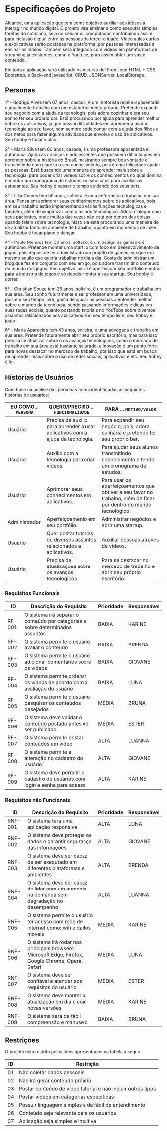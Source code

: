 # Especificações do Projeto
 Alcance, uma aplicação que tem como objetivo auxiliar aos idosos a interagir no mundo digital.  O projeto visa ensinar a como executar simples tarefas do cotidiano, seja no celular ou computador, contribuindo assim para inclusão digital entre as pessoas da terceira idade. Vídeo aulas curtas e explicativas serão postadas na plataforma, por pessoas interessadas a ensinar os idosos. Também será integrado com vídeos em plataformas de streaming já existentes, como o Youtube, para assim obter um vasto conteúdo.
 
 Em toda a aplicação será utilizado os recurso de: Front-end HTML + CSS, Bootstrap, e Back-end javascript, CRUD, JSONServer, LocalStorage.
## Personas
 
1° - Rodrigo Alves tem 67 anos, casado, é um motorista recém-aposentado e atualmente trabalha com um estabelecimento próprio. Pretende expandir seu negocio com a ajuda da tecnologia, pois adora cozinhar e era seu sonho ter seu próprio bar. Está procurando por ajuda para aprender melhor sobre os aplicativos, já que possui dificuldades em aprender a usar a tecnologia ao seu favor, nem sempre pode contar com a ajuda dos filhos e dos netos para fazer alguma atividade que envolva o uso de aplicativos. Seu hobby é tocar violão. 

2° - Maria Silva tem 60 anos, casada, é uma professora aposentada e autônoma. Ajuda as crianças e adolescentes que possuem dificuldades em aprender sobre a história do Brasil, mostrando sempre boa vontade e transmitindo com clareza o seu conhecimento, pois é uma felicidade ajudar as pessoas. Está buscando uma maneira de aprender mais sobre a tecnologia, para poder criar vídeos sobre os conhecimentos no qual domina e montar um cronograma de estudos em seu canal para auxiliar os estudantes. Seu hobby é passar o tempo cuidando dos seus pets. 

3° - Lilia Gomes tem 59 anos, solteira, é uma enfermeira e trabalha em sua área. Pensa em aprimorar seus conhecimentos sobre os aplicativos, pois em seu trabalho estão implementando várias funções tecnologicas e também, além de simpatizar com o mundo tecnologico. Adora dialogar com seus pacientes, onde muitas das vezes não está por dentro das coisas quando falam sobre tecnologia, nisso ela está procurando uma maneira de se atualizar tanto no ambiente de trabalho, quanto em momentos de lazer. Seu hobby é tocar piano e dançar.  

4° - Paulo Mendes tem 36 anos, solteiro, é um design de games e é autônomo. Pretende montar uma startup com foco em desenvolvimento de jogos, pois depois de ter administrado um projeto de games, viu que era mesmo aquilo que queria trabalhar no dia a dia. Gosta de administrar um blog que fez em conjunto com seu amigo, pois adora transmitir o conteúdo do mundo dos jogos. Seu objetivo inicial é aperfeiçoar seu portfólio e entrar para a industria de jogos e só depois montar a sua startup. Seu hobby é correr. 

5° - Christian Souza tem 26 anos, solteiro, é um programador e trabalha em sua área. Seu sonho futuramente é ser professor em uma universidade, pois em seu tempo livre, gosta de ajudar as pessoas a entender melhor sobre o mundo da tecnologia, sendo passando informações e dicas em suas redes sociais, quanto postando tutoriais no YouTube sobre diversos assuntos relacionados aos aplicativos. Em seu tempo livre, seu hobby é jogar. 

6° - Maria Aparecida tem 43 anos, solteira, é uma advogada e trabalha em sua área. Pretende futuramente abrir seu próprio escritório, mas para isso precisa se atualizar sobre o os avanços técnologicos, como o mercado de trabalho em sua área está bastante saturado, a inovação é um ponto forte para novas destacar no mercado de trabalho, por isso que está em busca de aprender mais sobre o uso de redes sociais, aplicativos e etc. Seu hobby é ler. 

## Histórias de Usuários

Com base na análise das personas forma identificadas as seguintes histórias de usuários:

|EU COMO... `PERSONA`| QUERO/PRECISO ... `FUNCIONALIDADE` |PARA ... `MOTIVO/VALOR`                 |
|--------------------|------------------------------------|----------------------------------------|
|Usuário |Precisa de auxílio para aprender a usar aplicativos com a ajuda da tecnologia.|Para expandir seu negócio, pois, adora culinária e pretende ter seu próprio bar.  |
|Usuário |Auxílio com a tecnologia para criar vídeos.  |Para ajudar seus alunos transmitindo conhecimento e tendo um cronograma de estudos.|
|Usuário |Aprimorar seus conhecimentos em aplicativos.|Para usar os aperfeiçoamentos que obtiver a seu favor no trabalho, além de ficar por dentro do mundo tecnológico. |
|Administrador |Aperfeiçoamento em seu portfólio.  | Administrar negócios e abrir uma startup.    |
|Usuário| Quer postar tutorias de diversos assuntos relacionados a aplicativos.   |Auxiliar pessoas através de vídeos.|
|Usuário|Precisa de atualizações sobre os avanços tecnológicos.  | Para se destacar no mercado de trabalho e abrir seu próprio escritório.  |

### Requisitos Funcionais

|ID    | Descrição do Requisito  | Prioridade | Responsável |
|------|-----------------------------------------|----| ----|
|RF-001| O sistema irá separar o conteúdo por categorias e sobre determinados assuntos | BAIXA | KARINE |
|RF-002| O sistema permite o usuário avaliar o conteúdo | BAIXA | BRENDA |
|RF-003| O sistema permite o usuário adicionar comentários sobre os vídeos  | BAIXA | GIOVANE |
|RF-004| O sistema permite ordenar os vídeos de acordo com a avaliação do usuário| BAIXA | LUNA |
|RF-005| O sistema permite o usuário pesquisar os conteúdos desejados | MÉDIA | BRUNA |
|RF-006| O sistema deve validar o conteúdo postado antes de ser publicado | MÉDIA | ESTER |
|RF-007| O sistema permite postar conteúdos em vídeo | ALTA | LUANNA |
|RF-008| O sistema permite a alteração no cadastro do usuário | ALTA | GIOVANE |
|RF-009| O sistema deve permitir o cadastro de usuários com login e senha para acesso | ALTA | KARINE |


### Requisitos não Funcionais

|ID     | Descrição do Requisito  | Prioridade | Responsável |
|------|-----------------------------------------|----| ----|
|RNF-001| O sistema terá uma aplicação responsiva | ALTA | LUNA |
|RNF-002| O sistema deve proteger os dados e garantir segurança das informações                                     | ALTA | GIOVANE |
|RNF-003| O sistema deve ser capaz de ser executado em diferentes plataformas e ambientes                           | ALTA | BRENDA |
|RNF-004| O sistema deve ser capaz de lidar com um aumento na demanda sem degradação no desempenho | ALTA | LUANNA |
|RNF-005| O sistema permite o usuário ter acesso com rede de internet como: wifi e dados movéis                        | MÉDIA | KARINE |
|RNF-006| O sistema irá rodar nos principais browsers: Microsoft Edge, Firefox, Google Chrome, Opera, Safari | MÉDIA | LUNA |
|RNF-007| O sistema deve ser confiável e atender aos requisitos do usuário | MÉDIA | ESTER |
|RNF-008| O sistema deve manter a atualização em dia e com novas versões | MÉDIA | KARINE |
|RNF-009| O sistema será de fácil compreensão e manuseio                                | BAIXA | BRUNA |




## Restrições

O projeto está restrito pelos itens apresentados na tabela a seguir.

|ID| Restrição                                             |
|--|-------------------------------------------------------|
|01|  Não coletar dados pessoais 
|02|  Não irá gerar conteúdo próprio 
|03|  Postar conteúdo de vídeo tutorial e não incluir outros tipos
|04|  Postar vídeos em categorias específicas
|05|  Possuir linguagem simples e de fácil de entendimento
|06|  Conteúdo seja relevante para os usuários
|07|  Aplicação seja simples e intuitiva 

                   
